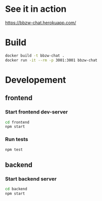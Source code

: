 # See it in action
https://bbzw-chat.herokuapp.com/

# Build
```bash
docker build -t bbzw-chat .
docker run -it --rm -p 3001:3001 bbzw-chat
```

# Developement
## frontend
### Start frontend dev-server
```bash
cd frontend
npm start
```

### Run tests
```bash
npm test
```


## backend
### Start backend server
```bash
cd backend
npm start
```

